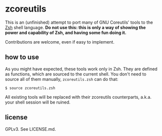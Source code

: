 # zcoreutils

This is an (unfinished) attempt to port many of GNU Coreutils' tools to the [Zsh](https://zsh.sourceforge.io/) shell language. __Do not use this: this is only a way of showing the power and capability of Zsh, and having some fun doing it.__

Contributions are welcome, even if easy to implement.

## how to use

As you might have expected, these tools work only in Zsh. They are defined as functions, which are sourced to the current shell. You don't need to source all of them manually, `zcoreutils.zsh` can do that:

```
$ source zcoreutils.zsh
```

All existing tools will be replaced with their zcoreutils counterparts, a.k.a. your shell session will be ruined.

## license

GPLv3. See LICENSE.md.
